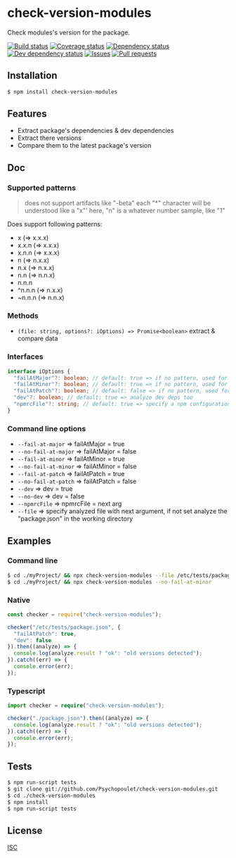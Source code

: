# check-version-modules
Check modules's version for the package.

[![Build status](https://api.travis-ci.org/Psychopoulet/check-version-modules.svg?branch=master)](https://travis-ci.org/Psychopoulet/check-version-modules)
[![Coverage status](https://coveralls.io/repos/github/Psychopoulet/check-version-modules/badge.svg?branch=master)](https://coveralls.io/github/Psychopoulet/check-version-modules)
[![Dependency status](https://david-dm.org/Psychopoulet/check-version-modules/status.svg)](https://david-dm.org/Psychopoulet/check-version-modules)
[![Dev dependency status](https://david-dm.org/Psychopoulet/check-version-modules/dev-status.svg)](https://david-dm.org/Psychopoulet/check-version-modules?type=dev)
[![Issues](https://img.shields.io/github/issues/Psychopoulet/check-version-modules.svg)](https://github.com/Psychopoulet/check-version-modules/issues)
[![Pull requests](https://img.shields.io/github/issues-pr/Psychopoulet/check-version-modules.svg)](https://github.com/Psychopoulet/check-version-modules/pulls)

## Installation

```bash
$ npm install check-version-modules
```

## Features

  * Extract package's dependencies & dev dependencies
  * Extract there versions
  * Compare them to the latest package's version

## Doc

### Supported patterns

> does not support artifacts like "-beta"
> each "*" character will be understood like a "x"'
> here, "n" is a whatever number sample, like "1"

Does support following patterns:

  * x (=> x.x.x)
  * x.x.n (=> x.x.x)
  * x.n.n (=> x.x.x)
  * n (=> n.x.x)
  * n.x (=> n.x.x)
  * n.n (=> n.n.x)
  * n.n.n
  * ^n.n.n (=> n.x.x)
  * ~n.n.n (=> n.n.x)

### Methods

  * ``` (file: string, options?: iOptions) => Promise<boolean> ``` extract & compare data

### Interfaces

```typescript
interface iOptions {
  "failAtMajor"?: boolean; // default: true => if no pattern, used for the returned boolean
  "failAtMinor"?: boolean; // default: true => if no pattern, used for the returned boolean
  "failAtPatch"?: boolean; // default: false => if no pattern, used for the returned boolean
  "dev"?: boolean; // default: true => analyze dev deps too
  "npmrcFile"?: string; // default: true => specify a npm configuration file (for private repositories)
}
```

### Command line options

  * ``` --fail-at-major ``` => failAtMajor = true
  * ``` --no-fail-at-major ``` => failAtMajor = false
  * ``` --fail-at-minor ``` => failAtMinor = true
  * ``` --no-fail-at-minor ``` => failAtMinor = false
  * ``` --fail-at-patch ``` => failAtPatch = true
  * ``` --no-fail-at-patch ``` => failAtPatch = false
  * ``` --dev ``` => dev = true
  * ``` --no-dev ``` => dev = false
  * ``` --npmrcFile ``` => npmrcFile = next arg
  * ``` --file ``` => specify analyzed file with next argument, if not set analyze the "package.json" in the working directory

## Examples

### Command line

```bash
$ cd ./myProject/ && npx check-version-modules --file /etc/tests/package.json --fail-at-patch --no-dev
$ cd ./myProject/ && npx check-version-modules --no-fail-at-minor
```

### Native

```javascript
const checker = require("check-version-modules");

checker("/etc/tests/package.json", {
  "failAtPatch": true,
  "dev": false
}).then((analyze) => {
  console.log(analyze.result ? "ok": "old versions detected");
}).catch((err) => {
  console.error(err);
});
```

### Typescript

```typescript
import checker = require("check-version-modules");

checker("./package.json").then((analyze) => {
  console.log(analyze.result ? "ok": "old versions detected");
}).catch((err) => {
  console.error(err);
});
```

## Tests

```bash
$ npm run-script tests
$ git clone git://github.com/Psychopoulet/check-version-modules.git
$ cd ./check-version-modules
$ npm install
$ npm run-script tests
```

## License

  [ISC](LICENSE)
